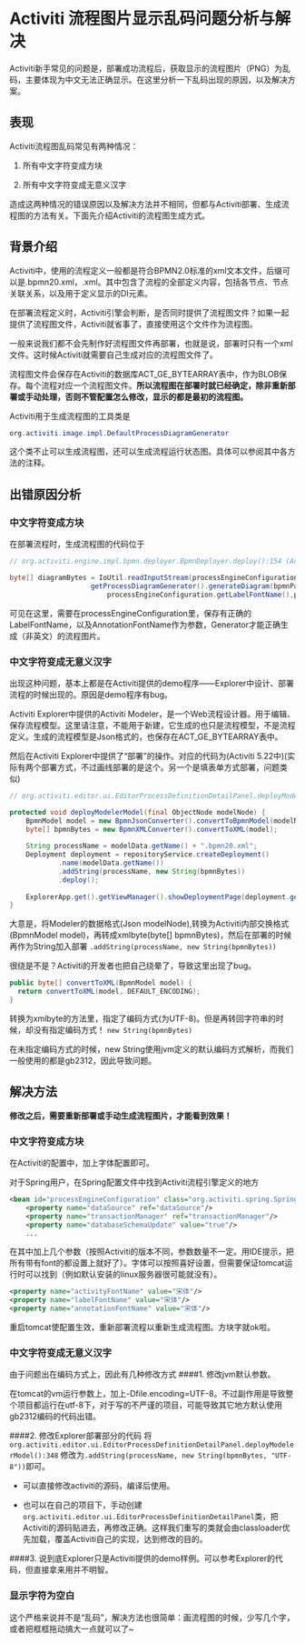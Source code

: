 # Activiti 流程图片显示乱码问题分析与解决

Activiti新手常见的问题是，部署成功流程后，获取显示的流程图片（PNG）为乱码，主要体现为中文无法正确显示。在这里分析一下乱码出现的原因，以及解决方案。


## 表现

Activiti流程图乱码常见有两种情况：

1. 所有中文字符变成方块


1. 所有中文字符变成无意义汉字
 
造成这两种情况的错误原因以及解决方法并不相同，但都与Activiti部署、生成流程图的方法有关。下面先介绍Activiti的流程图生成方式。

## 背景介绍

Activiti中，使用的流程定义一般都是符合BPMN2.0标准的xml文本文件，后缀可以是.bpmn20.xml，.xml。其中包含了流程的全部定义内容，包括各节点、节点关联关系，以及用于定义显示的DI元素。

在部署流程定义时，Activiti引擎会判断，是否同时提供了流程图文件？如果一起提供了流程图文件，Activiti就省事了，直接使用这个文件作为流程图。

一般来说我们都不会先制作好流程图文件再部署，也就是说，部署时只有一个xml文件。这时候Activiti就需要自己生成对应的流程图文件了。

流程图文件会保存在Activiti的数据库ACT_GE_BYTEARRAY表中，作为BLOB保存。每个流程对应一个流程图文件。**所以流程图在部署时就已经确定，除非重新部署或手动处理，否则不管配置怎么修改，显示的都是最初的流程图。**

Activiti用于生成流程图的工具类是
```java
org.activiti.image.impl.DefaultProcessDiagramGenerator
```

这个类不止可以生成流程图，还可以生成流程运行状态图。具体可以参阅其中各方法的注释。

## 出错原因分析
### 中文字符变成方块

在部署流程时，生成流程图的代码位于
```java
// org.activiti.engine.impl.bpmn.deployer.BpmnDeployer.deploy():154 (Activiti 5.22中)

byte[] diagramBytes = IoUtil.readInputStream(processEngineConfiguration.
                    getProcessDiagramGenerator().generateDiagram(bpmnParse.getBpmnModel(), "png", processEngineConfiguration.getActivityFontName(),
                        processEngineConfiguration.getLabelFontName(),processEngineConfiguration.getAnnotationFontName(), processEngineConfiguration.getClassLoader()), null);
```

可见在这里，需要在processEngineConfiguration里，保存有正确的LabelFontName，以及AnnotationFontName作为参数，Generator才能正确生成（非英文）的流程图片。

### 中文字符变成无意义汉字

出现这种问题，基本上都是在Activiti提供的demo程序——Explorer中设计、部署流程的时候出现的。原因是demo程序有bug。

Activiti Explorer中提供的Activiti Modeler，是一个Web流程设计器。用于编辑、保存流程模型。这里请注意，不能用于新建，它生成的也只是流程模型，不是流程定义。生成的流程模型是Json格式的，也保存在ACT_GE_BYTEARRAY表中。

然后在Activiti Explorer中提供了“部署”的操作。对应的代码为(Activiti 5.22中)(实际有两个部署方式，不过画线部署的是这个。另一个是填表单方式部署，问题类似)
```java
// org.activiti.editor.ui.EditorProcessDefinitionDetailPanel.deployModelerModel()

protected void deployModelerModel(final ObjectNode modelNode) {
    BpmnModel model = new BpmnJsonConverter().convertToBpmnModel(modelNode);
    byte[] bpmnBytes = new BpmnXMLConverter().convertToXML(model);
    
    String processName = modelData.getName() + ".bpmn20.xml";
    Deployment deployment = repositoryService.createDeployment()
            .name(modelData.getName())
            .addString(processName, new String(bpmnBytes))
            .deploy();
    
    ExplorerApp.get().getViewManager().showDeploymentPage(deployment.getId());
}
```
大意是，将Modeler的数据格式(Json modelNode),转换为Activiti内部交换格式(BpmnModel model)，再转成xmlbyte(byte[] bpmnBytes)，然后在部署的时候再作为String加入部署
`.addString(processName, new String(bpmnBytes))`

很绕是不是？Activiti的开发者也把自己绕晕了，导致这里出现了bug。

```java
public byte[] convertToXML(BpmnModel model) {
  return convertToXML(model, DEFAULT_ENCODING);
}
```
转换为xmlbyte的方法里，指定了编码方式(为UTF-8)。但是再转回字符串的时候，却没有指定编码方式！ 
`new String(bpmnBytes)`

在未指定编码方式的时候，new String使用jvm定义的默认编码方式解析，而我们一般使用的都是gb2312，因此导致问题。


## 解决方法

**修改之后，需要重新部署或手动生成流程图片，才能看到效果！**

### 中文字符变成方块
在Activiti的配置中，加上字体配置即可。

对于Spring用户，在Spring配置文件中找到Activiti流程引擎定义的地方
```xml
<bean id="processEngineConfiguration" class="org.activiti.spring.SpringProcessEngineConfiguration">
    <property name="dataSource" ref="dataSource"/>
    <property name="transactionManager" ref="transactionManager"/>
    <property name="databaseSchemaUpdate" value="true"/>
    ...
```
在其中加上几个参数（按照Activiti的版本不同，参数数量不一定。用IDE提示，把所有带有font的都设置上就好了）。字体可以按照喜好设置，但需要保证tomcat运行时可以找到（例如默认安装的linux服务器很可能就没有）。
```xml
<property name="activityFontName" value="宋体"/>
<property name="labelFontName" value="宋体"/>
<property name="annotationFontName" value="宋体"/>

```
重启tomcat使配置生效，重新部署流程以重新生成流程图。方块字就ok啦。


### 中文字符变成无意义汉字

由于问题出在编码方式上，因此有几种修改方式
####1. 修改jvm默认参数。

在tomcat的vm运行参数上，加上-Dfile.encoding=UTF-8。不过副作用是导致整个项目都运行在utf-8下，对于写的不严谨的项目，可能导致其它地方默认使用gb2312编码的代码出错。

####2. 修改Explorer部署部分的代码
将`org.activiti.editor.ui.EditorProcessDefinitionDetailPanel.deployModelerModel():348`
修改为`.addString(processName, new String(bpmnBytes, "UTF-8"))`即可。

- 可以直接修改activiti的源码，编译后使用。

- 也可以在自己的项目下，手动创建`org.activiti.editor.ui.EditorProcessDefinitionDetailPanel`类，把Activiti的源码贴进去，再修改正确。这样我们重写的类就会由classloader优先加载，覆盖Activiti自己的实现，达到修改的目的。

####3. 说到底Explorer只是Activiti提供的demo样例。可以参考Explorer的代码，但直接拿来用并不明智。

### 显示字符为空白

这个严格来说并不是“乱码”，解决方法也很简单：画流程图的时候，少写几个字，或者把框框拖动搞大一点就可以了~
